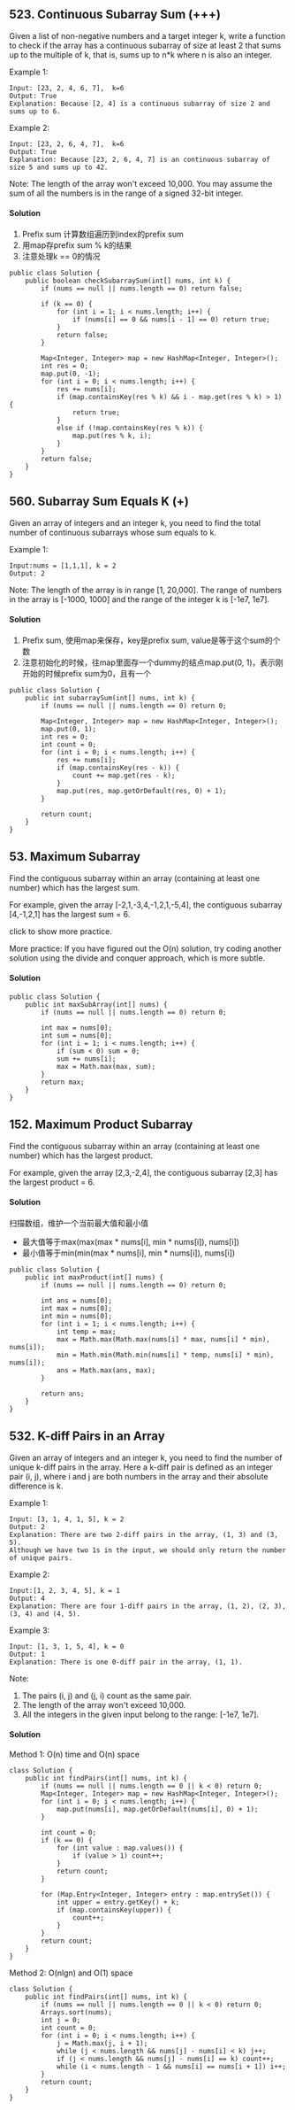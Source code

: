 ## 523. Continuous Subarray Sum (+++)

Given a list of non-negative numbers and a target integer k, write a function to check if the array has a continuous subarray of size at least 2 that sums up to the multiple of k, that is, sums up to n*k where n is also an integer.

Example 1:
~~~
Input: [23, 2, 4, 6, 7],  k=6
Output: True
Explanation: Because [2, 4] is a continuous subarray of size 2 and sums up to 6.
~~~

Example 2:
~~~
Input: [23, 2, 6, 4, 7],  k=6
Output: True
Explanation: Because [23, 2, 6, 4, 7] is an continuous subarray of size 5 and sums up to 42.
~~~

Note:
The length of the array won't exceed 10,000.
You may assume the sum of all the numbers is in the range of a signed 32-bit integer.

#### Solution
1. Prefix sum 计算数组遍历到index的prefix sum
2. 用map存prefix sum % k的结果
3. 注意处理k == 0的情况
~~~
public class Solution {
    public boolean checkSubarraySum(int[] nums, int k) {
        if (nums == null || nums.length == 0) return false;

        if (k == 0) {
            for (int i = 1; i < nums.length; i++) {
                if (nums[i] == 0 && nums[i - 1] == 0) return true;
            }
            return false;
        }

        Map<Integer, Integer> map = new HashMap<Integer, Integer>();
        int res = 0;
        map.put(0, -1);
        for (int i = 0; i < nums.length; i++) {
            res += nums[i];
            if (map.containsKey(res % k) && i - map.get(res % k) > 1) {
                return true;
            }
            else if (!map.containsKey(res % k)) {
                map.put(res % k, i);
            }
        }
        return false;
    }
}
~~~

## 560. Subarray Sum Equals K (+)
Given an array of integers and an integer k, you need to find the total number of continuous subarrays whose sum equals to k.

Example 1:
~~~
Input:nums = [1,1,1], k = 2
Output: 2
~~~

Note:
The length of the array is in range [1, 20,000].
The range of numbers in the array is [-1000, 1000] and the range of the integer k is [-1e7, 1e7].

#### Solution
1. Prefix sum, 使用map来保存，key是prefix sum, value是等于这个sum的个数
2. 注意初始化的时候，往map里面存一个dummy的结点map.put(0, 1)，表示刚开始的时候prefix sum为0，且有一个
~~~
public class Solution {
    public int subarraySum(int[] nums, int k) {
        if (nums == null || nums.length == 0) return 0;

        Map<Integer, Integer> map = new HashMap<Integer, Integer>();
        map.put(0, 1);
        int res = 0;
        int count = 0;
        for (int i = 0; i < nums.length; i++) {
            res += nums[i];
            if (map.containsKey(res - k)) {
                count += map.get(res - k);
            }
            map.put(res, map.getOrDefault(res, 0) + 1);
        }

        return count;
    }
}
~~~

## 53. Maximum Subarray
Find the contiguous subarray within an array (containing at least one number) which has the largest sum.

For example, given the array [-2,1,-3,4,-1,2,1,-5,4],
the contiguous subarray [4,-1,2,1] has the largest sum = 6.

click to show more practice.

More practice:
If you have figured out the O(n) solution, try coding another solution using the divide and conquer approach, which is more subtle.

#### Solution

~~~
public class Solution {
    public int maxSubArray(int[] nums) {
        if (nums == null || nums.length == 0) return 0;

        int max = nums[0];
        int sum = nums[0];
        for (int i = 1; i < nums.length; i++) {
            if (sum < 0) sum = 0;
            sum += nums[i];
            max = Math.max(max, sum);
        }
        return max;
    }
}
~~~

## 152. Maximum Product Subarray

Find the contiguous subarray within an array (containing at least one number) which has the largest product.

For example, given the array [2,3,-2,4],
the contiguous subarray [2,3] has the largest product = 6.

#### Solution
扫描数组，维护一个当前最大值和最小值
- 最大值等于max(max(max * nums[i], min * nums[i]), nums[i])
- 最小值等于min(min(max * nums[i], min * nums[i]), nums[i])

~~~
public class Solution {
    public int maxProduct(int[] nums) {
        if (nums == null || nums.length == 0) return 0;

        int ans = nums[0];
        int max = nums[0];
        int min = nums[0];
        for (int i = 1; i < nums.length; i++) {
            int temp = max;
            max = Math.max(Math.max(nums[i] * max, nums[i] * min), nums[i]);
            min = Math.min(Math.min(nums[i] * temp, nums[i] * min), nums[i]);
            ans = Math.max(ans, max);
        }

        return ans;
    }
}
~~~

## 532. K-diff Pairs in an Array
Given an array of integers and an integer k, you need to find the number of unique k-diff pairs in the array. Here a k-diff pair is defined as an integer pair (i, j), where i and j are both numbers in the array and their absolute difference is k.

Example 1:
~~~
Input: [3, 1, 4, 1, 5], k = 2
Output: 2
Explanation: There are two 2-diff pairs in the array, (1, 3) and (3, 5).
Although we have two 1s in the input, we should only return the number of unique pairs.
~~~

Example 2:
~~~
Input:[1, 2, 3, 4, 5], k = 1
Output: 4
Explanation: There are four 1-diff pairs in the array, (1, 2), (2, 3), (3, 4) and (4, 5).
~~~

Example 3:
~~~
Input: [1, 3, 1, 5, 4], k = 0
Output: 1
Explanation: There is one 0-diff pair in the array, (1, 1).
~~~

Note:
1. The pairs (i, j) and (j, i) count as the same pair.
2. The length of the array won't exceed 10,000.
3. All the integers in the given input belong to the range: [-1e7, 1e7].

#### Solution
Method 1: O(n) time and O(n) space
~~~
class Solution {
    public int findPairs(int[] nums, int k) {
        if (nums == null || nums.length == 0 || k < 0) return 0;
        Map<Integer, Integer> map = new HashMap<Integer, Integer>();
        for (int i = 0; i < nums.length; i++) {
            map.put(nums[i], map.getOrDefault(nums[i], 0) + 1);
        }

        int count = 0;
        if (k == 0) {
            for (int value : map.values()) {
                if (value > 1) count++;
            }
            return count;
        }

        for (Map.Entry<Integer, Integer> entry : map.entrySet()) {
            int upper = entry.getKey() + k;
            if (map.containsKey(upper)) {
                count++;
            }
        }
        return count;
    }
}
~~~

Method 2: O(nlgn) and O(1) space
~~~
class Solution {
    public int findPairs(int[] nums, int k) {
        if (nums == null || nums.length == 0 || k < 0) return 0;
        Arrays.sort(nums);
        int j = 0;
        int count = 0;
        for (int i = 0; i < nums.length; i++) {
            j = Math.max(j, i + 1);
            while (j < nums.length && nums[j] - nums[i] < k) j++;
            if (j < nums.length && nums[j] - nums[i] == k) count++;
            while (i < nums.length - 1 && nums[i] == nums[i + 1]) i++;
        }
        return count;
    }
}
~~~
